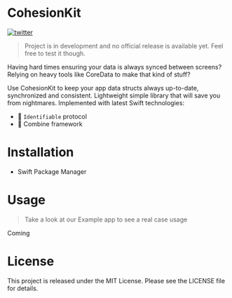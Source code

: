 # CohesionKit

[![twitter](https://img.shields.io/badge/-twitter-1DA1F2?logo=twitter&logoColor=white)](https://twitter.com/pjechris)

> Project is in development and no official release is available yet. Feel free to test it though.

Having hard times ensuring your data is always synced between screens? Relying on heavy tools like CoreData to make that kind of stuff?

Use CohesionKit to keep your app data structs always up-to-date, synchronized and consistent. Lightweight simple library that will save you from nightmares. Implemented with latest Swift technologies:

- 📇 `Identifiable` protocol
- 🧰 Combine framework

# Installation

- Swift Package Manager

# Usage

> Take a look at our Example app to see a real case usage

Coming

# License

This project is released under the MIT License. Please see the LICENSE file for details.
